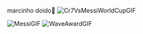 marcinho doido🥸
![Cr7VsMessiWorldCupGIF](https://github.com/user-attachments/assets/0c97c108-6ef7-4aa0-af9f-2d35040bfb2c)

![MessiGIF](https://github.com/user-attachments/assets/c77d7f0f-2817-435c-80d0-6500b54b3058)
![WaveAwardGIF](https://github.com/user-attachments/assets/f10aae2f-977e-4883-add9-47b1b062b286)




